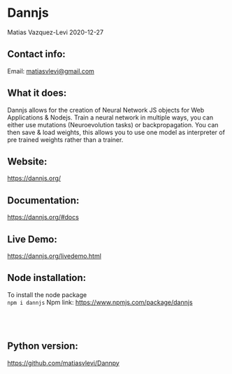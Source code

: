 # Dannjs
Matias Vazquez-Levi 2020-12-27

Contact info:
------------
Email: matiasvlevi@gmail.com

What it does:
------------
Dannjs allows for the creation of Neural Network JS objects for Web Applications & Nodejs. Train a neural network in multiple ways, you can either use mutations (Neuroevolution tasks) or backpropagation. You can then save & load weights, this allows you to use one model as interpreter of pre trained weights rather than a trainer.

Website:
-------------------
https://dannjs.org/

Documentation:
-------------------
https://dannjs.org/#docs

Live Demo:
-------------------
https://dannjs.org/livedemo.html

Node installation:
----------
To install the node package <br />
`npm i dannjs`
Npm link:
https://www.npmjs.com/package/dannjs

\
\
Python version:
------------------
https://github.com/matiasvlevi/Dannpy
